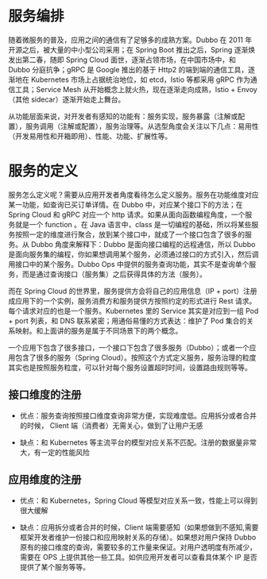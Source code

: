 # 服务编排

随着微服务的普及，应用之间的通信有了足够多的成熟方案。Dubbo 在 2011 年开源之后，被大量的中小型公司采用；在 Spring Boot 推出之后，Spring 逐渐焕发出第二春，随即 Spring Cloud 面世，逐渐占领市场，在中国市场中，和 Dubbo 分庭抗争；gRPC 是 Google 推出的基于 Http2 的端到端的通信工具，逐渐地在 Kubernetes 市场上占据统治地位，如 etcd，Istio 等都采用 gRPC 作为通信工具；Service Mesh 从开始概念上就火热，现在逐渐走向成熟，Istio + Envoy（其他 sidecar）逐渐开始走上舞台。

从功能层面来说，对开发者有感知的功能有：服务实现，服务暴露（注解或配置），服务调用（注解或配置），服务治理等。从选型角度会关注以下几点：易用性（开发易用性和开箱即用）、性能、功能、扩展性等。

# 服务的定义

服务怎么定义呢？需要从应用开发者角度看待怎么定义服务。服务在功能维度对应某一功能，如查询已买订单详情。在 Dubbo 中，对应某个接口下的方法；在 Spring Cloud 和 gRPC 对应一个 http 请求。如果从面向函数编程角度，一个服务就是一个 function 。在 Java 语言中，class 是一切编程的基础，所以将某些服务按照一定的维度进行聚合，放到某个接口中，就成了一个接口包含了很多的服务。从 Dubbo 角度来解释下：Dubbo 是面向接口编程的远程通信，所以 Dubbo 是面向服务集的编程，你如果想调用某个服务，必须通过接口的方式引入，然后调用接口中的某个服务。Dubbo Ops 中提供的服务查询功能，其实不是查询单个服务，而是通过查询接口（服务集）之后获得具体的方法（服务）。

而在 Spring Cloud 的世界里，服务提供方会将自己的应用信息（IP + port）注册成应用下的一个实例，服务消费方和服务提供方按照约定的形式进行 Rest 请求。每个请求对应的也是一个服务。Kubernetes 里的 Service 其实是对应到一组 Pod + port 列表，和 DNS 联系紧密；用通俗易懂的方式表达：维护了 Pod 集合的关系映射。和上面讲的服务是属于不同场景下的两个概念。

一个应用下包含了很多接口，一个接口下包含了很多服务（Dubbo）；或者一个应用包含了很多的服务（Spring Cloud）。按照这个方式定义服务，服务治理的粒度其实也是按照服务粒度，可以针对每个服务设置超时时间，设置路由规则等等。

## 接口维度的注册

- 优点：服务查询按照接口维度查询非常方便，实现难度低。应用拆分或者合并的时候， Client 端（消费者）无需关心，做到了让用户无感

- 缺点：和 Kubernetes 等主流平台的模型对应关系不匹配。注册的数据量非常大，有一定的性能风险

## 应用维度的注册

- 优点：和 Kubernetes，Spring Cloud 等模型对应关系一致，性能上可以得到很大缓解

- 缺点：应用拆分或者合并的时候，Client 端需要感知（如果想做到不感知,需要框架开发者维护一份接口和应用映射关系的存储）。如果想对用户保持 Dubbo 原有的接口维度的查询，需要较多的工作量来保证。对用户透明度有所减少，需要在 OPS 上提供其他一些工具。如供应用开发者可以查看具体某个 IP 是否提供了某个服务等等。

